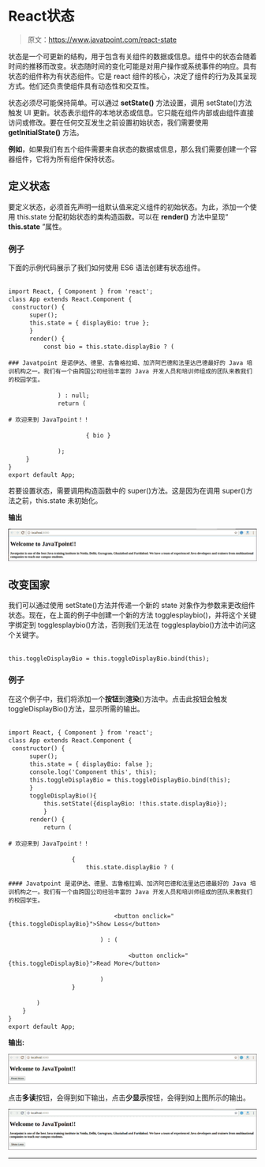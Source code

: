 # React状态

> 原文：<https://www.javatpoint.com/react-state>

状态是一个可更新的结构，用于包含有关组件的数据或信息。组件中的状态会随着时间的推移而改变。状态随时间的变化可能是对用户操作或系统事件的响应。具有状态的组件称为有状态组件。它是 react 组件的核心，决定了组件的行为及其呈现方式。他们还负责使组件具有动态性和交互性。

状态必须尽可能保持简单。可以通过 **setState()** 方法设置，调用 setState()方法触发 UI 更新。状态表示组件的本地状态或信息。它只能在组件内部或由组件直接访问或修改。要在任何交互发生之前设置初始状态，我们需要使用 **getInitialState()** 方法。

**例如**，如果我们有五个组件需要来自状态的数据或信息，那么我们需要创建一个容器组件，它将为所有组件保持状态。

## 定义状态

要定义状态，必须首先声明一组默认值来定义组件的初始状态。为此，添加一个使用 this.state 分配初始状态的类构造函数。可以在 **render()** 方法中呈现“ **this.state** ”属性。

### 例子

下面的示例代码展示了我们如何使用 ES6 语法创建有状态组件。

```

import React, { Component } from 'react';
class App extends React.Component {
 constructor() {
      super();		
      this.state = { displayBio: true };
      }
      render() {
          const bio = this.state.displayBio ? (

### Javatpoint 是诺伊达、德里、古鲁格拉姆、加济阿巴德和法里达巴德最好的 Java 培训机构之一。我们有一个由跨国公司经验丰富的 Java 开发人员和培训师组成的团队来教我们的校园学生。

              ) : null;
              return (

# 欢迎来到 JavaTpoint！！

                      { bio } 

              );
     }
}
export default App;

```

若要设置状态，需要调用构造函数中的 super()方法。这是因为在调用 super()方法之前，this.state 未初始化。

**输出**

![ReactJS State](img/7bbf55fef68cc871c1f76f740e38bd3f.png)

## 改变国家

我们可以通过使用 setState()方法并传递一个新的 state 对象作为参数来更改组件状态。现在，在上面的例子中创建一个新的方法 togglesplaybio()，并将这个关键字绑定到 togglesplaybio()方法，否则我们无法在 togglesplaybio()方法中访问这个关键字。

```

this.toggleDisplayBio = this.toggleDisplayBio.bind(this);

```

### 例子

在这个例子中，我们将添加一个**按钮**到**渲染**()方法中。点击此按钮会触发 toggleDisplayBio()方法，显示所需的输出。

```

import React, { Component } from 'react';
class App extends React.Component {
 constructor() {
      super();		
      this.state = { displayBio: false };
      console.log('Component this', this);
      this.toggleDisplayBio = this.toggleDisplayBio.bind(this);
      }
      toggleDisplayBio(){
          this.setState({displayBio: !this.state.displayBio});
          }
      render() {
          return (

# 欢迎来到 JavaTpoint！！

                  {
                      this.state.displayBio ? ( 

#### Javatpoint 是诺伊达、德里、古鲁格拉姆、加济阿巴德和法里达巴德最好的 Java 培训机构之一。我们有一个由跨国公司经验丰富的 Java 开发人员和培训师组成的团队来教我们的校园学生。

                              <button onclick="{this.toggleDisplayBio}">Show Less</button> 

                          ) : (

                                  <button onclick="{this.toggleDisplayBio}">Read More</button> 

	                      )
                  }

	    )
    }
}
export default App;

```

**输出:**

![ReactJS State](img/3a87cab02d0c95f7342e08aaa894eccb.png)

点击**多读**按钮，会得到如下输出，点击**少显示**按钮，会得到如上图所示的输出。

![ReactJS State](img/10f251aa4ccd5f20653025ac98134733.png)

* * *